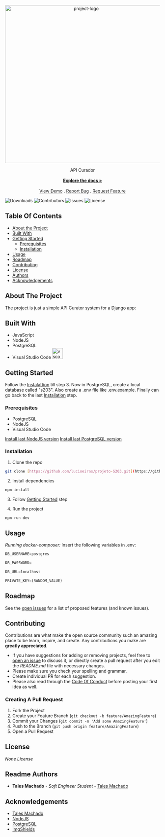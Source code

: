 <br/>
<p align="center">
  <a href="https://github.com/lucioeiras/projeto-S203">
    <img src="images/project-logo.png" alt="project-logo" width="512" height="512">
  </a>

  <p align="center">
    API Curador
    <br/>
    <br/>
    <a href="https://github.com/lucioeiras/projeto-S203"><strong>Explore the docs »</strong></a>
    <br/>
    <br/>
    <a href="https://github.com/lucioeiras/projeto-S203">View Demo</a>
    .
    <a href="https://github.com/lucioeiras/projeto-S203/issues">Report Bug</a>
    .
    <a href="https://github.com/lucioeiras/projeto-S203/issues">Request Feature</a>
  </p>
</p>

![Downloads](https://img.shields.io/github/downloads/lucioeiras/projeto-S203/total) ![Contributors](https://img.shields.io/github/contributors/lucioeiras/projeto-S203?color=dark-green) ![Issues](https://img.shields.io/github/issues/lucioeiras/projeto-S203) ![License](https://img.shields.io/github/license/lucioeiras/projeto-S203) 

## Table Of Contents

* [About the Project](#about-the-project)
* [Built With](#built-with)
* [Getting Started](#getting-started)
  * [Prerequisites](#prerequisites)
  * [Installation](#installation)
* [Usage](#usage)
* [Roadmap](#roadmap)
* [Contributing](#contributing)
* [License](#license)
* [Authors](#authors)
* [Acknowledgements](#acknowledgements)

## About The Project

The project is just a simple API Curator system for a Django app:

## Built With

* JavaScript
* NodeJS
* PostgreSQL
* Visual Studio Code <img src="images/vscode-logo.png" alt="vscode-logo" width="35" height="35">

## Getting Started

Follow the [Instalattion](#installation) till step 3. Now in PostgreSQL, create a local database called "s203". Also create a .env file like .env.example. Finally can go back to the last [Installation](#installation) step.

### Prerequisites

* PostgreSQL
* NodeJS
* Visual Studio Code

[Install last NodeJS version](https://nodejs.org/pt/download/package-manager)
[Install last PostgreSQL version](https://www.postgresql.org/download/)

### Installation

1. Clone the repo

```sh
git clone [https://github.com/lucioeiras/projeto-S203.git](https://github.com/lucioeiras/projeto-S203.git)
```

2. Install dependencies

```sh
npm install 
```

3. Follow [Getting Started](#getting-started) step

4. Run the project

```sh
npm run dev
```

## Usage
*Running docker-composer:*
Insert the following variables in .env:

```py
DB_USERNAME=postgres 

DB_PASSWORD= 

DB_URL=localhost

PRIVATE_KEY=(RANDOM_VALUE)
```

## Roadmap

See the [open issues](https://github.com/lucioeiras/projeto-S203/issues) for a list of proposed features (and known issues).

## Contributing

Contributions are what make the open source community such an amazing place to be learn, inspire, and create. Any contributions you make are **greatly appreciated**.
* If you have suggestions for adding or removing projects, feel free to [open an issue](https://github.com/lucioeiras/projeto-S203/issues/new) to discuss it, or directly create a pull request after you edit the *README.md* file with necessary changes.
* Please make sure you check your spelling and grammar.
* Create individual PR for each suggestion.
* Please also read through the [Code Of Conduct](https://github.com/lucioeiras/projeto-S203/blob/main/CODE_OF_CONDUCT.md) before posting your first idea as well.

### Creating A Pull Request

1. Fork the Project
2. Create your Feature Branch (`git checkout -b feature/AmazingFeature`)
3. Commit your Changes (`git commit -m 'Add some AmazingFeature'`)
4. Push to the Branch (`git push origin feature/AmazingFeature`)
5. Open a Pull Request

## License

_None License_

## Readme Authors

* **Tales Machado** - *Soft Engineer Student* - [Tales Machado](https://github.com/RobinCharles984/)

## Acknowledgements

* [Tales Machado](https://github.com/RobinCharles984/)
* [NodeJS](https://nodejs.org/pt)
* [PostgreSQL](https://www.postgresql.org)
* [ImgShields](https://shields.io/)